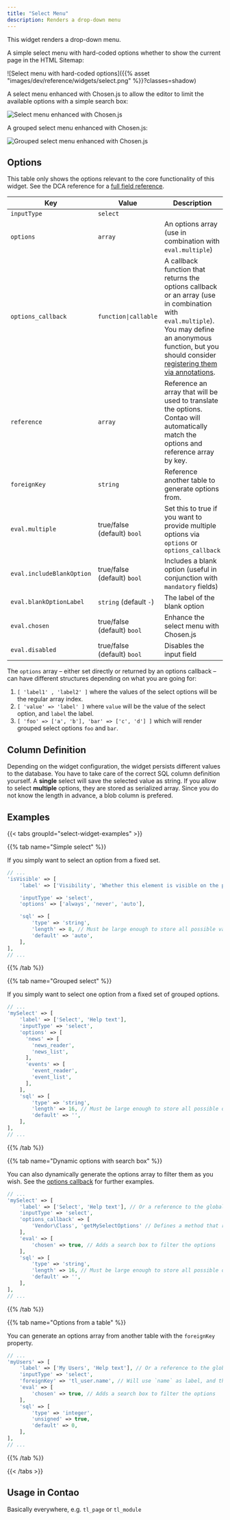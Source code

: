 ```yaml
---
title: "Select Menu"
description: Renders a drop-down menu
---
```


This widget renders a drop-down menu.

A simple select menu with hard-coded options whether to show the current page in the HTML Sitemap:

![Select menu with hard-coded options]({{% asset "images/dev/reference/widgets/select.png" %}}?classes=shadow)

A select menu enhanced with Chosen.js to allow the editor to limit the available options with a simple search box:

![Select menu enhanced with Chosen.js](../images/select-chosen.png?classes=shadow)

A grouped select menu enhanced with Chosen.js:

![Grouped select menu enhanced with Chosen.js](../images/select-grouped-chosen.png?classes=shadow)

## Options

This table only shows the options relevant to the core functionality of this widget. See the DCA reference for a [full field reference](../../dca/fields).

| Key   | Value | Description
| ----- | ----- | --------------- |
| `inputType` | `select` | |
| `options` | `array` | An options array (use in combination with `eval.multiple`) |
| `options_callback` | `function\|callable` | A callback function that returns the options callback or an array  (use in combination with `eval.multiple`). You may define an anonymous function, but you should consider [registering them via annotations](../../../framework/dca/#registering-callbacks). |
| `reference` | `array` | Reference an array that will be used to translate the options. Contao will automatically match the options and reference array by key. |
| `foreignKey` | `string` | Reference another table to generate options from. |
| `eval.multiple` | true/false (default) `bool` | Set this to true if you want to provide multiple options via `options` or `options_callback` |
| `eval.includeBlankOption` | true/false (default) `bool` | Includes a blank option (useful in conjunction with `mandatory` fields) |
| `eval.blankOptionLabel` | `string` (default `-`) | The label of the blank option |
| `eval.chosen` | true/false (default) `bool` | Enhance the select menu with Chosen.js |
| `eval.disabled` | true/false (default) `bool` | Disables the input field |

The `options` array – either set directly or returned by an options callback – can have different structures depending on what you are going for:

1. `[ 'label1' , 'label2' ]` where the values of the select options will be the regular array index.
2. `[ 'value' => 'label' ]` where `value` will be the value of the select option, and `label` the label.
3. `[ 'foo' => ['a', 'b'], 'bar' => ['c', 'd'] ]` which will render grouped select options `foo` and `bar`.

## Column Definition

Depending on the widget configuration, the widget persists different values to the database. You have to take care of the correct SQL column definition yourself. A **single** select will save the selected value as string. If you allow to select **multiple** options, they are stored as serialized array. Since you do not know the length in advance, a blob column is prefered. 

## Examples

{{< tabs groupId="select-widget-examples" >}}

{{% tab name="Simple select" %}}

If you simply want to select an option from a fixed set.

```php
// ...
'isVisible' => [
    'label' => ['Visibility', 'Whether this element is visible on the page'],

    'inputType' => 'select',
    'options' => ['always', 'never', 'auto'],

    'sql' => [
        'type' => 'string',
        'length' => 8, // Must be large enough to store all possible values
        'default' => 'auto',
    ],
],
// ...
```

{{% /tab %}}

{{% tab name="Grouped select" %}}

If you simply want to select one option from a fixed set of grouped options.

```php
// ...
'mySelect' => [
    'label' => ['Select', 'Help text'],
    'inputType' => 'select',
    'options' => [
      'news' => [
        'news_reader',
        'news_list',
      ],
      'events' => [
        'event_reader',
        'event_list',
      ],
    ],
    'sql' => [
        'type' => 'string',
        'length' => 16, // Must be large enough to store all possible options
        'default' => '',
    ],
],
// ...
```

{{% /tab %}}

{{% tab name="Dynamic options with search box" %}}

You can also dynamically generate the options array to filter them as you wish. See the [options callback](../../dca/callbacks#fields-field-options) for further examples. 

```php
// ...
'mySelect' => [
    'label' => ['Select', 'Help text'], // Or a reference to the global language array
    'inputType' => 'select',
    'options_callback' => [
        'Vendor\Class', 'getMySelectOptions' // Defines a method that returns the options array. Class can be a service. 
    ],
    'eval' => [
        'chosen' => true, // Adds a search box to filter the options
    ],
    'sql' => [
        'type' => 'string',
        'length' => 16, // Must be large enough to store all possible options
        'default' => '',
    ],
],
// ...
```

{{% /tab %}}

{{% tab name="Options from a table" %}}

You can generate an options array from another table with the `foreignKey` property. 

```php
// ...
'myUsers' => [
    'label' => ['My Users', 'Help text'], // Or a reference to the global language array
    'inputType' => 'select',
    'foreignKey' => 'tl_user.name', // Will use `name` as label, and the user `id` as value
    'eval' => [
        'chosen' => true, // Adds a search box to filter the options
    ],
    'sql' => [
        'type' => 'integer',
        'unsigned' => true,
        'default' => 0,
    ],
],
// ...
```

{{% /tab %}}

{{< /tabs >}}

## Usage in Contao

Basically everywhere, e.g. `tl_page` or `tl_module`
